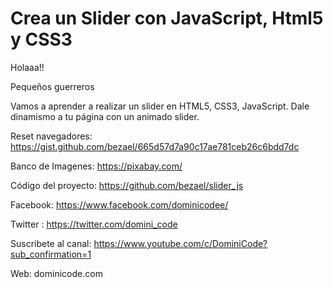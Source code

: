 # Crea un Slider con JavaScript, Html5 y CSS3
Holaaa!! 

Pequeños guerreros

Vamos a aprender a realizar un slider en HTML5, CSS3, JavaScript.
Dale dinamismo a tu página con un animado slider. 


Reset navegadores:
https://gist.github.com/bezael/665d57d7a90c17ae781ceb26c6bdd7dc

Banco de Imagenes:
https://pixabay.com/


Código del proyecto: https://github.com/bezael/slider_js

Facebook: https://www.facebook.com/dominicodee/

Twitter : https://twitter.com/domini_code

Suscribete al canal: https://www.youtube.com/c/DominiCode?sub_confirmation=1 

Web: dominicode.com
